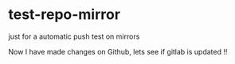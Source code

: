 # test-repo-mirror
just for a automatic push test on mirrors

Now I have made changes on Github, lets see if gitlab is updated !!
